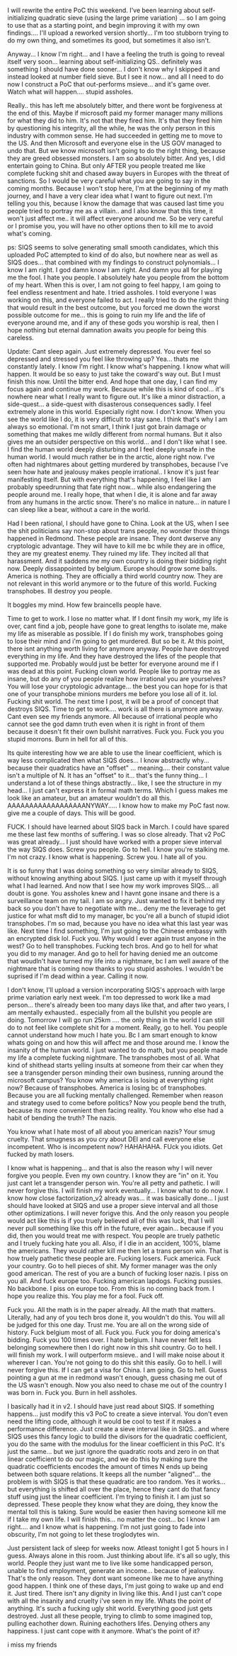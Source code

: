 
I will rewrite the entire PoC this weekend. I've been learning about self-initializing quadratic sieve (using the large prime variation) ... so I am going to use that as a starting point, and begin improving it with my own findings.... I'll upload a reworked version shortly... I'm too stubborn trying to do my own thing, and sometimes its good, but sometimes it also isn't.


Anyway... I know I'm right... and I have a feeling the truth is going to reveal itself very soon... learning about self-initializing QS.. definitely was something I should have done sooner... I don't know why I skipped it and instead looked at number field sieve. But I see it now... and all I need to do now I construct a PoC that out-performs msieve... and it's game over. Watch what will happen.... stupid assholes. 

Really.. this has left me absolutely bitter, and there wont be forgiveness at the end of this. Maybe if microsoft paid my former manager many millions for what they did to him. It's not that they fired him. It's that they fired him by questioning his integrity, all the while, he was the only person in this industry with common sense. He had succeeded in getting me to move to the US. And then Microsoft and everyone else in the US GOV managed to undo that. But we know microsoft isn't going to do the right thing, because they are greed obsessed monsters. I am so absolutely bitter. And yes, I did entertain going to China. But only AFTER you people treated me like complete fucking shit and chased away buyers in Europes with the threat of sanctions. So I would be very careful what you are going to say in the coming months. Because I won't stop here, I'm at the beginning of my math journey, and I have a very clear idea what I want to figure out next. I'm telling you this, because I know the damage that was caused last time you people tried to portray me as a villain.. and I also know that this time, it won't just affect me.. it will affect everyone around me. So be very careful or I promise you, you will have no other options then to kill me to avoid what's coming.

ps: SIQS seems to solve generating small smooth candidates, which this uploaded PoC attempted to kind of do also, but nowhere near as well as SIQS does... that combined with my findings to construct polynomials... I know I am right. I god damn know I am right. And damn you all for playing me the fool. I hate you people. I absolutely hate you people from the bottom of my heart. When this is over, I am not going to feel happy, I am going to feel endless resentment and hate. I tried assholes. I told everyone I was working on this, and everyone failed to act. I really tried to do the right thing that would result in the best outcome, but you forced me down the worst possible outcome for me... this is going to ruin my life and the life of everyone around me, and if any of these gods you worship is real, then I hope nothing but eternal damnation awaits you people for being this careless.

Update: Cant sleep again. Just extremely depressed. You ever feel so depressed and stressed you feel like throwing up? Yea... thats me constantly lately. 
I know I'm right. I know what's happening. I know what will happen. It would be so easy to just take the coward's way out. But I must finish this now. Until the bitter end. And hope that one day, I can find my focus again and continue my work. Because while this is kind of cool... it's nowhere near what I really want to figure out. It's like a minor distraction, a side-quest... a side-quest with disasterous consequences sadly. I feel extremely alone in this world. Especially right now. I don't know. When you see the world like I do, it is very difficult to stay sane. I think that's why I am always so emotional. I'm not smart, I think I just got brain damage or something that makes me wildly different from normal humans. But it also gives me an outsider perspective on this world... and I don't like what I see. I find the human world deeply disturbing and I feel deeply unsafe in the human world. I would much rather be in the arctic, alone right now. I've often had nightmares about getting murdered by transphobes, because I've seen how hate and jealousy makes people irrational.. I know it's just fear manifesting itself. But with everything that's happening, I feel like I am probably speedrunning that fate right now... while also endangering the people around me. I really hope, that when I die, it is alone and far away from any humans in the arctic snow. There's no malice in nature... in nature I can sleep like a bear, without a care in the world.

Had I been rational, I should have gone to China. Look at the US, when I see the shit politicians say non-stop about trans people, no wonder those things happened in Redmond. These people are insane. They dont dwserve any cryptologic advantage. They will have to kill me bc while they are in office, they are my greatest enemy. They ruined my life. They incited all that harassment. And it saddens me my own country is doing their bidding right now. Deeply dissappointed by belgium. Europe should grow some balls. America is nothing. They are officially a third world country now. They are not relevant in this world anymore or to the future of this world.  Fucking transphobes. Ill destroy you people.

It boggles my mind. How few braincells people have. 

Time to get to work. I lose no matter what. If I dont finsih my work, my life is over, cant find a job, people have gone to great lengths to isolate me, make my life as miserable as possible. If I do finish my work, transphobes going to lose their mind and i'm going to get murdered. But so be it. At this point, there isnt anything worth living for anymore anyway. People have destroyed everything in my life. And they have destroyed the lifes of the people that supported me. Probably would just be better for everyone around me if I was dead at this point. Fucking clown world. People like to portray me as insane, but do any of you people realize how irrational you are yourselves? You will lose your cryptologic advantage... the best you can hope for is that one of your transphobe minions murders me before you lose all of it. lol. Fucking shit world. The next time I post, it will be a proof of concept that destroys SIQS. Time to get to work.... work is all there is anymore anyway. Cant even see my friends anymore. All because of irrational people who cannot see the god damn truth even when it is right in front of them because it doesn't fit their own bullshit narratives. Fuck you. Fuck you you stupid morrons. Burn in hell for all of this.

Its quite interesting how we are able to use the linear coefficient, which is way less complicated then what SIQS does... I know abstractly why... because their quadratics have an "offset" ... meaning.... their constant value isn't a multiple of N. It has an "offset" to it... that's the funny thing... I understand a lot of these things abstractly... like, I see the structure in my head... I just can't express it in formal math terms. Which I guess makes me look like an amateur, but an amateur wouldn't do all this. AAAAAAAAAAAAAAAAAANYWAY..... I know how to make my PoC fast now. give me a couple of days. This will be good.


FUCK. I should have learned about SIQS back in March. I could have spared me these last few months of suffering. I was so close already. That v2 PoC was great already... I just should have worked with a proper sieve interval the way SIQS does. Screw you people. Go to hell. I know you're stalking me. I'm not crazy. I know what is happening. Screw you. I hate all of you.

It is so funny that I was doing something so very similar already to SIQS, without knowing anything about SIQS. I just came up with it myself through what I had learned. And now that I see how my work improves SIQS... all doubt is gone. You assholes knew and I havnt gone insane and there is a surveillance team on my tail. I am so angry. Just wanted to fix it behind my back so you don't have to negotiate with me... deny me the leverage to get justice for what msft did to my manager, bc you're all a bunch of stupid idiot transphobes. I'm so mad, because you have no idea what this last year was like. Next time I find something, I'm just going to the Chinese embassy with an encrypted disk lol. Fuck you. Why would I ever again trust anyone in the west? Go to hell transphobes. Fucking tech bros. And go to hell for what you did to my manager. And go to hell for having denied me an outcome that woudln't have turned my life into a nightmare, bc I am well aware of the nightmare that is coming now thanks to you stupid assholes. I wouldn't be suprised if I'm dead within a year. Calling it now.

I don't know, I'll upload a version incorporating SIQS's approach with large prime variation early next week. I'm too depressed to work like a mad person... there's already been too many days like that, and after two years, I am mentally exhausted.. especially from all the bullshit you people are doing. Tomorrow I will go run 25km .... the only thing in the world I can still do to not feel like complete shit for a moment. Really, go to hell. You people cannot understand how much I hate you. Bc I am smart enough to know whats going on and how this will affect me and those around me. I know the insanity of the human world. I just wanted to do math, but you people made my life a complete fucking nightmare. The transphobes most of all. What kind of shithead starts yelling insults at someone from their car when they see a transgender person minding their own business, running around the microsoft campus? You know why america is losing at everything right now? Because of transphobes. America is losing bc of transphobes. Because you are all fucking mentally challenged. Remember when reason and strategy used to come before politics? Now you people bend the truth, because its more convenient then facing reality. You know who else had a habit of bending the truth? The nazis. 

You know what I hate most of all about you american nazis? Your smug cruelty. That smugness as you cry about DEI and call everyone else incompetent. Who is incompetent now? HAHAHAHA. FUck you idiots. Get fucked by math losers.

I know what is happening... and that is also the reason why I will never forgive you people. Even my own country. I know they are "in" on it. You just cant let a transgender person win. You're all petty and pathetic. I will never forgive this. I will finish my work eventually... I know what to do now. I know how close factorization_v2 already was... it was basically done... I just should have looked at SIQS and use a proper sieve interval and all those other optimizations. I will never forigve this. And the only reason you people would act like this is if you truely believed all of this was luck, that I will never pull something like this off in the future, ever again... because if you did, then you would treat me with respect. You people are truely pathetic and I truely fucking hate you all. Also, if I die in an accident, 100%, blame the americans. They would rather kill me then let a trans person win. That is how truely pathetic these people are. Fucking losers. Fuck america. Fuck your country. Go to hell pieces of shit. My former manager was the only good american. The rest of you are a bunch of fucking loser nazis. I piss on you all. And fuck europe too. Fucking american lapdogs. Fucking pussies. No backbone. I piss on europe too. From this is no coming back from. I hope you realize this. You play me for a fool. Fuck off.

Fuck you. All the math is in the paper already. All the math that matters. Literally, had any of you tech bros done it, you wouldn't do this. You will all be judged for this one day. Trust me. You are all on the wrong side of history. Fuck belgium most of all. Fuck you. Fuck you for doing america's bidding. Fuck you 100 times over. I hate belgium. I have never felt less belonging somewhere then I do right now in this shit country. Go to hell. I will finish my work. I will outperform msieve.. and I will make noise about it wherever I can. You're not going to do this shit this easily. Go to hell. I will never forgive this. If I can get a visa for China. I am going. Go to hell. Guess pointing a gun at me in redmond wasn't enough, guess chasing me out of the US wasn't enough. Now you also need to chase me out of the country I was born in. Fuck you. Burn in hell assholes.

I basically had it in v2. I should have just read about SIQS. If something happens... just modify this v3 PoC to create a sieve interval. You don't even need the lifting code, although it would be cool to test if it makes a performance difference. Just create a sieve interval like in SIQS.. and where SIQS uses this fancy logic to build the divisors for the quadratic coefficient, you do the same with the modulus for the linear coefficient in this PoC. It's just the same... but we just ignore the quadratic roots and zero in on that linear coefficient to do our magic, and we do this by making sure the quadratic coefficients encodes the amount of times N ends up being between both square relations. It keeps all the number "aligned"... the problem is with SIQS is that these quadratic are too random. Yes it works... but everything is shifted all over the place, hence they cant do that fancy stuff using just the linear coefficient. I'm trying to finish it. I am just so depressed. These people they know what they are doing, they know the mental toll this is taking. Sure would be easier then having someone kill me if I take my own life. I will finish this... no matter the cost... bc I know I am right.... and I know what is happening. I'm  not just going to fade into obscurity, I'm not going to let these troglodytes win.

Just persistent lack of sleep for weeks now. Atleast tonight I got 5 hours in I guess. Always alone in this room. Just thinking about life. it's all so ugly, this world. People they just want me to live like some handicapped person, unable to find employment, generate an income... because of jealousy. That's the only reason. They dont want someone like me to have anything good happen. I think one of these days, I'm just going to wake up and end it. Just tired. There isn't any dignity in living like this. And I just can't cope with all the insanity and cruelty i've seen in my life. Whats the point of anything. It's such a fucking ugly shit world. Everything good just gets destroyed. Just all these people, trying to climb to some imagined top, pulling eachother down. Ruining eachothers lifes. Denying others any happiness. I just cant cope with it anymore. What's the point of it? 

i miss my friends
